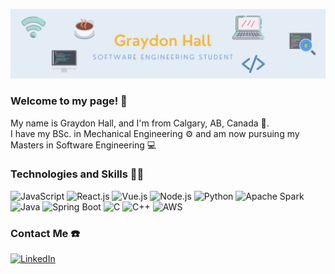![](Banners/GraydonBanner2.png)
### Welcome to my page! 👋
My name is Graydon Hall, and I'm from Calgary, AB, Canada 🍁.<br>
I have my BSc. in Mechanical Engineering ⚙️
and am now pursuing my Masters in Software Engineering 💻

### Technologies and Skills 👨‍💻
<p>
    <img alt="JavaScript" src="https://img.shields.io/badge/-JavaScript-F7DF1E?logo=javascript&logoColor=white" />
    <img alt="React.js" src="https://img.shields.io/badge/-React.js-45b8d8?logo=react&logoColor=white" />
    <img alt="Vue.js" src="https://img.shields.io/badge/-Vue.js-1867C0?logo=vue.js&logoColor=white" />
    <img alt="Node.js" src="https://img.shields.io/badge/-Node.js-43853d?logo=Node.js&logoColor=white" />
    <img alt="Python" src="https://img.shields.io/badge/-Python-3776AB?logo=python&logoColor=white" />
    <img alt="Apache Spark" src="https://img.shields.io/badge/-Apache Spark-E25A1C?logo=apache spark&logoColor=white" />
    <img alt="Java" src="https://img.shields.io/badge/-Java-007396?logo=java&logoColor=white" />
    <img alt="Spring Boot" src="https://img.shields.io/badge/-Spring Boot-6DB33F?logo=springboot&logoColor=white" />
    <img alt="C" src="https://img.shields.io/badge/-C-A8B9CC?logo=c&logoColor=white" />
    <img alt="C++" src="https://img.shields.io/badge/-C++-A8B9CC?logo=cplusplus&logoColor=white" />
    <img alt="AWS" src="https://img.shields.io/badge/-AWS-232F3E?logo=Amazon AWS&logoColor=white" />
</p>

### Contact Me ☎️️
<p> 
    <a href="https://www.linkedin.com/in/graydon-hall-7ba8a2103/" target="_blank"><img alt="LinkedIn" src="https://img.shields.io/badge/linkedin-%230077B5.svg?&style=&logo=linkedin&logoColor=white" /></a> 
</p>



